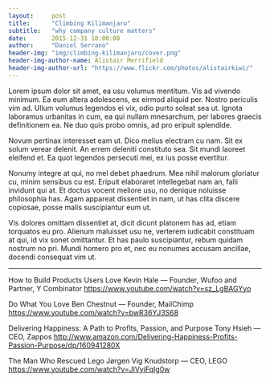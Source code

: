 ```yaml
---
layout:     post
title:      "Climbing Kilimanjaro"
subtitle:   "why company culture matters"
date:       2015-12-31 10:00:00
author:     "Daniel Serrano"
header-img: "img/climbing-kilimanjaro/cover.png"
header-img-author-name: Alistair Merrifield
header-img-author-url: "https://www.flickr.com/photos/alistairkiwi/"
---
```


Lorem ipsum dolor sit amet, ea usu volumus mentitum. Vis ad vivendo minimum. Ea eum altera adolescens, ex eirmod aliquid per. Nostro periculis vim ad. Ullum volumus legendos ei vix, odio purto soleat sea ut. Ignota laboramus urbanitas in cum, ea qui nullam mnesarchum, per labores graecis definitionem ea. Ne duo quis probo omnis, ad pro eripuit splendide.

Novum pertinax interesset eam ut. Dico melius electram cu nam. Sit ex solum verear delenit. An errem deleniti constituto sea. Sit mundi laoreet eleifend et. Ea quot legendos persecuti mei, ex ius posse evertitur.

Nonumy integre at qui, no mel debet phaedrum. Mea nihil malorum gloriatur cu, minim sensibus cu est. Eripuit elaboraret intellegebat nam an, falli invidunt qui at. Et doctus vocent meliore usu, no denique noluisse philosophia has. Agam appareat dissentiet in nam, ut has clita discere copiosae, posse malis suscipiantur eum ut.

Vis dolores omittam dissentiet at, dicit dicunt platonem has ad, etiam torquatos eu pro. Alienum maluisset usu ne, verterem iudicabit constituam at qui, id vix sonet omittantur. Et has paulo suscipiantur, rebum quidam nostrum no pri. Mundi homero pro et, nec eu nonumes accusam ancillae, docendi consequat vim ut.

-----

How to Build Products Users Love
Kevin Hale — Founder, Wufoo and Partner, Y Combinator
https://www.youtube.com/watch?v=sz_LgBAGYyo

Do What You Love
Ben Chestnut — Founder, MailChimp
https://www.youtube.com/watch?v=bwR36YJ3S68

Delivering Happiness: A Path to Profits, Passion, and Purpose
Tony Hsieh — CEO, Zappos
http://www.amazon.com/Delivering-Happiness-Profits-Passion-Purpose/dp/160941280X

The Man Who Rescued Lego
Jørgen Vig Knudstorp — CEO, LEGO
https://www.youtube.com/watch?v=JlVyiFqIg0w
